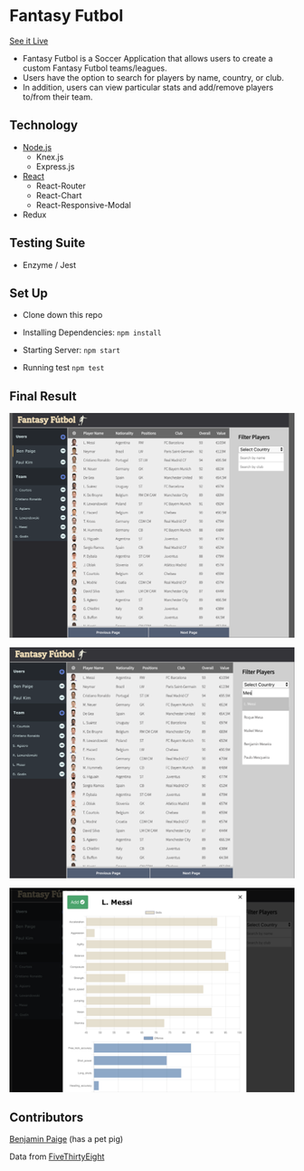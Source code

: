 # Fantasy Futbol
[See it Live](https://fantasy-futbol-app.herokuapp.com/)
- Fantasy Futbol is a Soccer Application that allows users to create a custom Fantasy Futbol teams/leagues.  
- Users have the option to search for players by name, country, or club.  
- In addition, users can view particular stats and add/remove players to/from their team. 


## Technology

* [Node.js](https://github.com/sojurner/BYOB) 
  * Knex.js
  * Express.js
* [React](https://github.com/facebook/create-react-app)
  * React-Router
  * React-Chart
  * React-Responsive-Modal
* Redux

## Testing Suite

* Enzyme / Jest

## Set Up

- Clone down this repo

- Installing Dependencies: `npm install`

- Starting Server: `npm start`

- Running test `npm test`

## Final Result
![Screenshot 1](src/screenshots/1.png) 

![Screenshot 2](src/screenshots/2.png)  

![Screenshot 3](src/screenshots/3.png)  


## Contributors
[Benjamin Paige](https://github.com/benjaminpaige) (has a pet pig)

Data from [FiveThirtyEight](https://github.com/fivethirtyeight/data)
